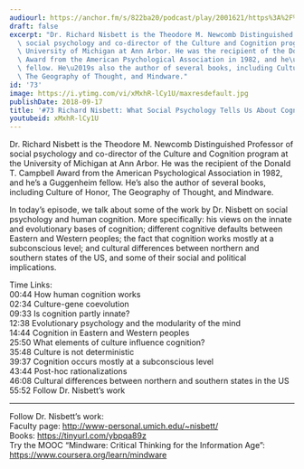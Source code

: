 ```yaml
---
audiourl: https://anchor.fm/s/822ba20/podcast/play/2001621/https%3A%2F%2Fd3ctxlq1ktw2nl.cloudfront.net%2Fproduction%2F2018-11-29%2F7681815-44100-2-0d60486396f5d.mp3
draft: false
excerpt: "Dr. Richard Nisbett is the Theodore M. Newcomb Distinguished Professor of\
  \ social psychology and co-director of the Culture and Cognition program at the\
  \ University of Michigan at Ann Arbor. He was the recipient of the Donald T. Campbell\
  \ Award from the American Psychological Association in 1982, and he\u2019s a Guggenheim\
  \ fellow. He\u2019s also the author of several books, including Culture of Honor,\
  \ The Geography of Thought, and Mindware."
id: '73'
image: https://i.ytimg.com/vi/xMxhR-lCy1U/maxresdefault.jpg
publishDate: 2018-09-17
title: '#73 Richard Nisbett: What Social Psychology Tells Us About Cognition'
youtubeid: xMxhR-lCy1U
---
```

<div class="timelinks">

Dr. Richard Nisbett is the Theodore M. Newcomb Distinguished Professor of social psychology and co-director of the Culture and Cognition program at the University of Michigan at Ann Arbor. He was the recipient of the Donald T. Campbell Award from the American Psychological Association in 1982, and he’s a Guggenheim fellow. He’s also the author of several books, including Culture of Honor, The Geography of Thought, and Mindware.

In today’s episode, we talk about some of the work by Dr. Nisbett on social psychology and human cognition. More specifically: his views on the innate and evolutionary bases of cognition; different cognitive defaults between Eastern and Western peoples; the fact that cognition works mostly at a subconscious level; and cultural differences between northern and southern states of the US, and some of their social and political implications.  

Time Links:  
<time>00:44</time> How human cognition works  
<time>02:34</time> Culture-gene coevolution      
<time>09:33</time> Is cognition partly innate?    
<time>12:38</time> Evolutionary psychology and the modularity  of the mind  
<time>14:44</time> Cognition in Eastern and Western peoples    
<time>25:50</time> What elements of culture influence cognition?    
<time>35:48</time> Culture is not deterministic       
<time>39:37</time> Cognition occurs mostly at a subconscious level  
<time>43:44</time> Post-hoc rationalizations  
<time>46:08</time> Cultural differences between northern and southern states in the US  
<time>55:52</time> Follow Dr. Nisbett’s work

---

Follow Dr. Nisbett’s work:  
Faculty page: http://www-personal.umich.edu/~nisbett/  
Books: https://tinyurl.com/ybpqa89z  
Try the MOOC “Mindware: Critical Thinking for the Information Age”: https://www.coursera.org/learn/mindware
</div>


